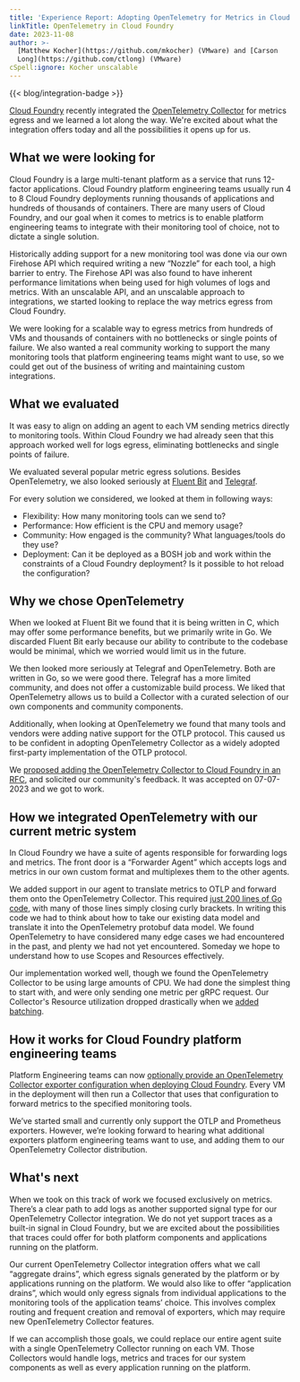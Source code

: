 ```yaml
---
title: 'Experience Report: Adopting OpenTelemetry for Metrics in Cloud Foundry'
linkTitle: OpenTelemetry in Cloud Foundry
date: 2023-11-08
author: >-
  [Matthew Kocher](https://github.com/mkocher) (VMware) and [Carson
  Long](https://github.com/ctlong) (VMware)
cSpell:ignore: Kocher unscalable
---
```


{{< blog/integration-badge >}}

[Cloud Foundry](https://www.cloudfoundry.org/) recently integrated the
[OpenTelemetry Collector](/docs/collector/) for metrics egress and we learned a lot along the way.
We're excited about what the integration offers today and all the possibilities
it opens up for us.

## What we were looking for

Cloud Foundry is a large multi-tenant platform as a service that runs 12-factor
applications. Cloud Foundry platform engineering teams usually run 4 to 8 Cloud
Foundry deployments running thousands of applications and hundreds of thousands
of containers. There are many users of Cloud Foundry, and our goal when it comes
to metrics is to enable platform engineering teams to integrate with their
monitoring tool of choice, not to dictate a single solution.

Historically adding support for a new monitoring tool was done via our own
Firehose API which required writing a new “Nozzle” for each tool, a high barrier
to entry. The Firehose API was also found to have inherent performance
limitations when being used for high volumes of logs and metrics. With an
unscalable API, and an unscalable approach to integrations, we started looking
to replace the way metrics egress from Cloud Foundry.

We were looking for a scalable way to egress metrics from hundreds of VMs and
thousands of containers with no bottlenecks or single points of failure. We also
wanted a real community working to support the many monitoring tools that
platform engineering teams might want to use, so we could get out of the
business of writing and maintaining custom integrations.

## What we evaluated

It was easy to align on adding an agent to each VM sending metrics directly to
monitoring tools. Within Cloud Foundry we had already seen that this approach
worked well for logs egress, eliminating bottlenecks and single points of
failure.

We evaluated several popular metric egress solutions. Besides OpenTelemetry, we
also looked seriously at [Fluent Bit](https://fluentbit.io/) and
[Telegraf](https://www.influxdata.com/time-series-platform/telegraf/).

For every solution we considered, we looked at them in following ways:

- Flexibility: How many monitoring tools can we send to?
- Performance: How efficient is the CPU and memory usage?
- Community: How engaged is the community? What languages/tools do they use?
- Deployment: Can it be deployed as a BOSH job and work within the constraints
  of a Cloud Foundry deployment? Is it possible to hot reload the configuration?

## Why we chose OpenTelemetry

When we looked at Fluent Bit we found that it is being written in C, which may
offer some performance benefits, but we primarily write in Go. We discarded
Fluent Bit early because our ability to contribute to the codebase would be
minimal, which we worried would limit us in the future.

We then looked more seriously at Telegraf and OpenTelemetry. Both are written in
Go, so we were good there. Telegraf has a more limited community, and does not
offer a customizable build process. We liked that OpenTelemetry allows us to
build a Collector with a curated selection of our own components and community
components.

Additionally, when looking at OpenTelemetry we found that many tools and vendors
were adding native support for the OTLP protocol. This caused us to be confident
in adopting OpenTelemetry Collector as a widely adopted first-party
implementation of the OTLP protocol.

We
[proposed adding the OpenTelemetry Collector to Cloud Foundry in an RFC](https://github.com/cloudfoundry/community/blob/0365df129e52ae7b784957a5569b16b7e133f97e/toc/rfc/rfc-0018-aggregate-metric-egress-with-opentelemetry-collector.md),
and solicited our community's feedback. It was accepted on 07-07-2023 and we got
to work.

## How we integrated OpenTelemetry with our current metric system

In Cloud Foundry we have a suite of agents responsible for forwarding logs and
metrics. The front door is a “Forwarder Agent” which accepts logs and metrics in
our own custom format and multiplexes them to the other agents.

We added support in our agent to translate metrics to OTLP and forward them onto
the OpenTelemetry Collector. This required
[just 200 lines of Go code](https://github.com/cloudfoundry/loggregator-agent-release/blob/1fd275fe85d6190bac73dc1195007cc8726c1871/src/pkg/otelcolclient/otelcolclient.go#L108-L153),
with many of those lines simply closing curly brackets. In writing this code we
had to think about how to take our existing data model and translate it into the
OpenTelemetry protobuf data model. We found OpenTelemetry to have considered
many edge cases we had encountered in the past, and plenty we had not yet
encountered. Someday we hope to understand how to use Scopes and Resources
effectively.

Our implementation worked well, though we found the OpenTelemetry Collector to
be using large amounts of CPU. We had done the simplest thing to start with, and
were only sending one metric per gRPC request. Our Collector's Resource
utilization dropped drastically when we
[added batching](https://github.com/cloudfoundry/loggregator-agent-release/pull/396).

## How it works for Cloud Foundry platform engineering teams

Platform Engineering teams can now
[optionally provide an OpenTelemetry Collector exporter configuration when deploying Cloud Foundry](https://github.com/cloudfoundry/cf-deployment/blob/fcde539a81a6b091a25d06992e16bb2fb641a329/operations/experimental/add-otel-collector.yml).
Every VM in the deployment will then run a Collector that uses that
configuration to forward metrics to the specified monitoring tools.

We’ve started small and currently only support the OTLP and Prometheus
exporters. However, we’re looking forward to hearing what additional exporters
platform engineering teams want to use, and adding them to our OpenTelemetry
Collector distribution.

## What's next

When we took on this track of work we focused exclusively on metrics. There’s a
clear path to add logs as another supported signal type for our OpenTelemetry
Collector integration. We do not yet support traces as a built-in signal in
Cloud Foundry, but we are excited about the possibilities that traces could
offer for both platform components and applications running on the platform.

Our current OpenTelemetry Collector integration offers what we call “aggregate
drains”, which egress signals generated by the platform or by applications
running on the platform. We would also like to offer “application drains”, which
would only egress signals from individual applications to the monitoring tools
of the application teams’ choice. This involves complex routing and frequent
creation and removal of exporters, which may require new OpenTelemetry Collector
features.

If we can accomplish those goals, we could replace our entire agent suite with a
single OpenTelemetry Collector running on each VM. Those Collectors would handle
logs, metrics and traces for our system components as well as every application
running on the platform.
